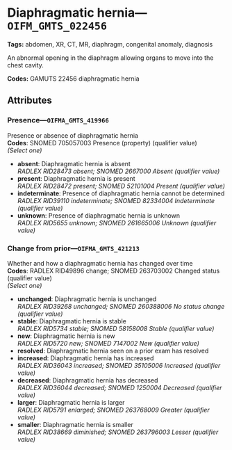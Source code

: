 # Diaphragmatic hernia—`OIFM_GMTS_022456`

**Tags:** abdomen, XR, CT, MR, diaphragm, congenital anomaly, diagnosis

An abnormal opening in the diaphragm allowing organs to move into the chest cavity.

**Codes:** GAMUTS 22456 diaphragmatic hernia

## Attributes

### Presence—`OIFMA_GMTS_419966`

Presence or absence of diaphragmatic hernia  
**Codes**: SNOMED 705057003 Presence (property) (qualifier value)  
*(Select one)*

- **absent**: Diaphragmatic hernia is absent  
_RADLEX RID28473 absent; SNOMED 2667000 Absent (qualifier value)_
- **present**: Diaphragmatic hernia is present  
_RADLEX RID28472 present; SNOMED 52101004 Present (qualifier value)_
- **indeterminate**: Presence of diaphragmatic hernia cannot be determined  
_RADLEX RID39110 indeterminate; SNOMED 82334004 Indeterminate (qualifier value)_
- **unknown**: Presence of diaphragmatic hernia is unknown  
_RADLEX RID5655 unknown; SNOMED 261665006 Unknown (qualifier value)_

### Change from prior—`OIFMA_GMTS_421213`

Whether and how a diaphragmatic hernia has changed over time  
**Codes**: RADLEX RID49896 change; SNOMED 263703002 Changed status (qualifier value)  
*(Select one)*

- **unchanged**: Diaphragmatic hernia is unchanged  
_RADLEX RID39268 unchanged; SNOMED 260388006 No status change (qualifier value)_
- **stable**: Diaphragmatic hernia is stable  
_RADLEX RID5734 stable; SNOMED 58158008 Stable (qualifier value)_
- **new**: Diaphragmatic hernia is new  
_RADLEX RID5720 new; SNOMED 7147002 New (qualifier value)_
- **resolved**: Diaphragmatic hernia seen on a prior exam has resolved  
- **increased**: Diaphragmatic hernia has increased  
_RADLEX RID36043 increased; SNOMED 35105006 Increased (qualifier value)_
- **decreased**: Diaphragmatic hernia has decreased  
_RADLEX RID36044 decreased; SNOMED 1250004 Decreased (qualifier value)_
- **larger**: Diaphragmatic hernia is larger  
_RADLEX RID5791 enlarged; SNOMED 263768009 Greater (qualifier value)_
- **smaller**: Diaphragmatic hernia is smaller  
_RADLEX RID38669 diminished; SNOMED 263796003 Lesser (qualifier value)_